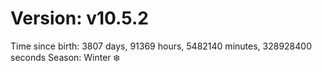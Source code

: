 # Version: v10.5.2
Time since birth: 3807 days, 91369 hours, 5482140 minutes, 328928400 seconds
Season: Winter ❄️
